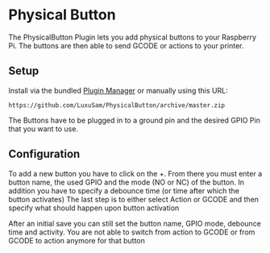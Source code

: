 # Physical Button

The PhysicalButton Plugin lets you add physical buttons to your Raspberry Pi.
The buttons are then able to send GCODE or actions to your printer.

## Setup

Install via the bundled [Plugin Manager](https://docs.octoprint.org/en/master/bundledplugins/pluginmanager.html)
or manually using this URL:

    https://github.com/LuxuSam/PhysicalButton/archive/master.zip

The Buttons have to be plugged in to a ground pin and the desired GPIO Pin that you want to use.


## Configuration
 To add a new button you have to click on the +.
 From there you must enter a button name, the used GPIO and the mode (NO or NC) of the button.
 In addition you have to specify a debounce time (or time after which the button activates)
 The last step is to either select Action or GCODE and then specify what should happen upon button activation

 After an initial save you can still set the button name, GPIO mode, debounce time and activity.
 You are not able to switch from action to GCODE or from GCODE to action anymore for that button

